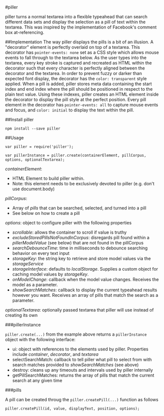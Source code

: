#piller

piller turns a normal textarea into a flexible typeahead that can search different data sets and display the selection as a pill of text within the textarea. This was inspired by the implementation of Facebook's comment box at-referencing.

##Implementation
The way piller displays the pills is a bit of an illusion. A "decorator" element is perfectly overlaid on top of a textarea. This decorator has `pointer-events: none` set as a CSS style which allows mouse events to fall through to the textarea below. As the user types into the textarea, every key stroke is captured and recreated as HTML within the decorator such that every character is perfectly aligned between the decorator and the textarea. In order to prevent fuzzy or darker than expected font display, the decorator has the `color: transparent` style applied. When a pill is added, piller stores meta data containing the start index and end index where the pill should be positioned in respect to the plain text value. Using these indexes, piller creates an HTML element inside the decorator to display the pill style at the perfect position. Every pill element in the decorator has `pointer-events: all` to capture mouse events and focus, and `color: initial` to display the text within the pill.

##Install piller

```
npm install --save piller
```

##Usage
```
var piller = require('piller');

var pillerInstance = piller.create(containerElement, pillCorpus, options, optionalTextarea);
```

*containerElement*:
- HTML Element to build piller within.
- Note: this element needs to be exclusively devoted to piller (e.g. don't use document.body)

*pillCorpus*:
- Array of *pills* that can be searched, selected, and turned into a pill
- See below on how to create a pill

*options*: object to configure piller with the following properties
- *scrollable*: allows the container to scroll if value is truthy
- *excludeStoredPillsNotFoundInCorpus*: disregards pill found within a *pillerModelValue* (see below) that are not found in the pillCorpus
- *searchDebounceTime*: time in milliseconds to debounce searching behavior on every text input
- *storageKey*: the string key to retrieve and store model values via the *storageService*
- *storageInterface*: defaults to *localStorage*. Supplies a custom object for caching model values by *storageKey*.
- *onModelChange*: callback when the model value changes. Receives the model as a parameter.
- *showSearchMatches*: callback to display the current typeahead results however you want. Receives an array of pills that match the search as a parameter.

*optionalTextarea*: optionally passed textarea that piller will use instead of creating its own

###pillerInstance

`piller.create(...)` from the example above returns a `pillerInstance` object with the following interface:

- ui: object with references to the elements used by piller. Properties include *container*, *decorator*, and *textarea*
- selectSearchMatch: callback to tell piller what pill to select from with search matches provided to *showSearchMatches* (see above)
- destroy: cleans up any timeouts and intervals used by piller internally
- getPillSearchMatches: returns the array of pills that match the current search at any given time

###pills

A pill can be created throug the `piller.createPill(...)` function as follows

```
piller.createPill(id, value, displayText, position, options);
```
